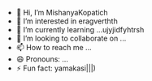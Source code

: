 - 👋 Hi, I’m MishanyaKopatich
- 👀 I’m interested in eragverthth
- 🌱 I’m currently learning ...ujyjidfyhtrsh
- 💞️ I’m looking to collaborate on ...
- 📫 How to reach me ...
- 😄 Pronouns: ...
- ⚡ Fun fact: yamakasi|||)
<!---
MishanyaKopatich/MishanyaKopatich is a ✨ special ✨ repository because its `README.md` (this file) appears on your GitHub profile.
You can click the Preview link to take a look at your changes.

